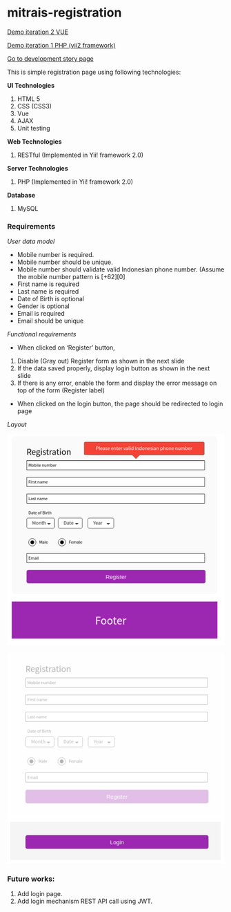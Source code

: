 # mitrais-registration

[Demo iteration 2 VUE](https://vue-registration.firebaseapp.com/)

[Demo iteration 1 PHP (yii2 framework)](https://registration.selfip.com)

[Go to development story page](https://github.com/dadinugroho/mitrais-registration/blob/master/DEVELOPMENT.md)

This is simple registration page using following technologies:

**UI Technologies**
1. HTML 5
2. CSS (CSS3)
3. Vue
4. AJAX
5. Unit testing

**Web Technologies**
1. RESTful (Implemented in Yii! framework 2.0)

**Server Technologies**
1. PHP (Implemented in Yii! framework 2.0)

**Database**
1. MySQL


### Requirements
*User data model*
* Mobile number is required.
* Mobile number should be unique.
* Mobile number should validate valid Indonesian phone number. (Assume the mobile number pattern is [+62][0]
* First name is required
* Last name is required
* Date of Birth is optional
* Gender is optional
* Email is required
* Email should be unique

*Functional requirements*
* When clicked on ‘Register’ button,
1. Disable (Gray out) Register form as shown in the next slide
2. If the data saved properly, display login button as shown in the next slide
3. If there is any error, enable the form and display the error message on top of the form (Register label)

* When clicked on the login button, the page should be redirected to login page


*Layout*

![registration page](https://github.com/dadinugroho/mitrais-registration/blob/master/registration01.png "Registration page")


![registration_success page](https://github.com/dadinugroho/mitrais-registration/blob/master/registration02.png "Registration success page")


### Future works:
1. Add login page.
2. Add login mechanism REST API call using JWT.

